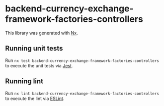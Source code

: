 # backend-currency-exchange-framework-factories-controllers

This library was generated with [Nx](https://nx.dev).

## Running unit tests

Run `nx test backend-currency-exchange-framework-factories-controllers` to execute the unit tests via [Jest](https://jestjs.io).

## Running lint

Run `nx lint backend-currency-exchange-framework-factories-controllers` to execute the lint via [ESLint](https://eslint.org/).
